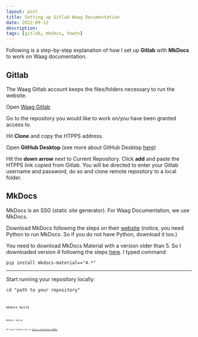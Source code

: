 ```yaml
---
layout: post
title: Setting up Gitlab Waag Documentation
date: 2022-09-12
description:
tags: [gitlab, mkdocs, howto]
---
```

Following is a step-by-step explanation of how I set up **Gitlab** with **MkDocs** to work on Waag documentation.

## Gitlab

The Waag Gitlab account keeps the files/folders necessary to run the website.

Open [Waag Gitlab](https://gitlab.waag.org/)

Go to the repository you would like to work on/you have been granted access to.

Hit **Clone** and copy the HTPPS address.

Open **GitHub Desktop** (see more about GitHub Desktop [here](/setting-up-a-personal-website-for-documentation/))

Hit the **down arrow** next to Current Repository. Click **add** and paste the HTPPS link copied from Gitlab. You will be directed to enter your Gitlab username and password, do so and clone remote repository to a local folder.

## MkDocs

MkDocs is an SSG (static site generator). For Waag Documentation, we use MkDocs.

Download MkDocs following the steps on their [website](https://www.mkdocs.org/user-guide/installation/) (notice, you need Python to run MkDocs. So if you do not have Python, download it too.)

You need to download MkDocs Material with a version older than 5. So I downloaded version 4 following the steps [here](https://squidfunk.github.io/mkdocs-material/getting-started/). I typed command:

<code>pip install mkdocs-material=="4.*" </code>

---

Start running your repository locally:

<code>cd "path to your repository" <code>

<code>mkdocs build<code>

<code>mkdocs serve<code>

On your browser go to [http://localhost:4000/](http://localhost:4000/)